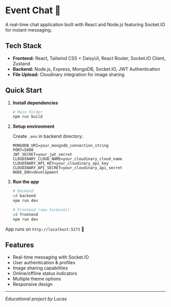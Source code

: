 # Event Chat 💬
A real-time chat application built with React and Node.js featuring Socket.IO for instant messaging.

## Tech Stack
- **Frontend:** React, Tailwind CSS + DaisyUI, React Router, Socket.IO Client, Zustand
- **Backend:** Node.js, Express, MongoDB, Socket.IO, JWT Authentication
- **File Upload:** Cloudinary integration for image sharing

## Quick Start
1. **Install dependencies**
   ```bash
   # Main Folder
   npm run build
   ```

2. **Setup environment**
   
   Create `.env` in backend directory:
   ```env
   MONGODB_URI=your_mongodb_connection_string
   PORT=5000
   JWT_SECRET=your_jwt_secret
   CLOUDINARY_CLOUD_NAME=your_cloudinary_cloud_name
   CLOUDINARY_API_KEY=your_cloudinary_api_key
   CLOUDINARY_API_SECRET=your_cloudinary_api_secret
   NODE_ENV=development
   ```

3. **Run the app**
   ```bash
   # Backend
   cd backend
   npm run dev
   
   # Frontend (new terminal)
   cd frontend
   npm run dev
   ```

App runs on `http://localhost:5173` 🚀

## Features
- Real-time messaging with Socket.IO
- User authentication & profiles
- Image sharing capabilities
- Online/offline status indicators
- Multiple theme options
- Responsive design

---
*Educational project by Lucas*